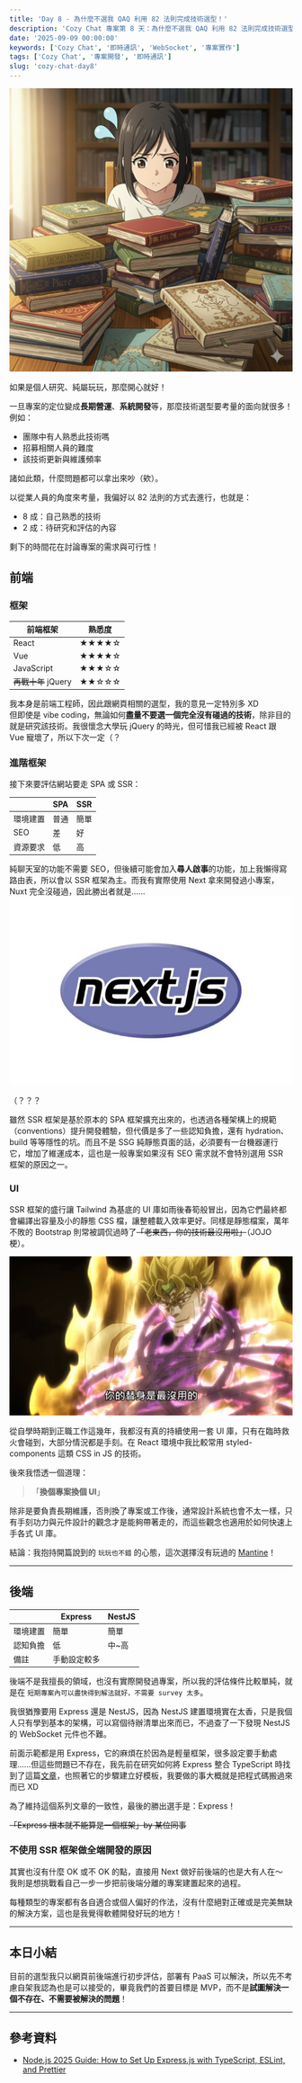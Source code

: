 ```yaml
---
title: 'Day 8 - 為什麼不選我 QAQ 利用 82 法則完成技術選型！'
description: 'Cozy Chat 專案第 8 天：為什麼不選我 QAQ 利用 82 法則完成技術選型！'
date: '2025-09-09 00:00:00'
keywords: ['Cozy Chat', '即時通訊', 'WebSocket', '專案實作']
tags: ['Cozy Chat', '專案開發', '即時通訊']
slug: 'cozy-chat-day8'
---
```


![gh](https://raw.githubusercontent.com/penspulse326/penspulse326.github.io/images/17574267810008439ra.png)

如果是個人研究、純屬玩玩，那麼開心就好！

一旦專案的定位變成**長期營運**、**系統開發**等，那麼技術選型要考量的面向就很多！例如：

- 團隊中有人熟悉此技術嗎
- 招募相關人員的難度
- 該技術更新與維護頻率

諸如此類，什麼問題都可以拿出來吵（欸）。

以從業人員的角度來考量，我偏好以 82 法則的方式去進行，也就是：

- 8 成：自己熟悉的技術
- 2 成：待研究和評估的內容

剩下的時間花在討論專案的需求與可行性！

## 前端

### 框架

| 前端框架            | 熟悉度 |
| ------------------- | ------ |
| React               | ★★★★☆  |
| Vue                 | ★★★★☆  |
| JavaScript          | ★★★☆☆  |
| ~~再戰十年~~ jQuery | ★★☆☆☆  |

我本身是前端工程師，因此跟網頁相關的選型，我的意見一定特別多 XD  
但即使是 vibe coding，無論如何**盡量不要選一個完全沒有碰過的技術**，除非目的就是研究該技術。我很懷念大學玩 jQuery 的時光，但可惜我已經被 React 跟 Vue 寵壞了，所以下次一定（？

### 進階框架

接下來要評估網站要走 SPA 或 SSR：

|          | SPA  | SSR  |
| -------- | ---- | ---- |
| 環境建置 | 普通 | 簡單 |
| SEO      | 差   | 好   |
| 資源要求 | 低   | 高   |

純聊天室的功能不需要 SEO，但後續可能會加入**尋人啟事**的功能，加上我懶得寫路由表，所以會以 SSR 框架為主。而我有實際使用 Next 拿來開發過小專案，Nuxt 完全沒碰過，因此勝出者就是......
![gh](https://raw.githubusercontent.com/penspulse326/penspulse326.github.io/images/1751705376000eronfj.png)

（？？？

雖然 SSR 框架是基於原本的 SPA 框架擴充出來的，也透過各種架構上的規範（conventions）提升開發體驗，但代價是多了一些認知負擔，還有 hydration、build 等等隱性的坑。而且不是 SSG 純靜態頁面的話，必須要有一台機器運行它，增加了維運成本，這也是一般專案如果沒有 SEO 需求就不會特別選用 SSR 框架的原因之一。

### UI

SSR 框架的盛行讓 Tailwind 為基底的 UI 庫如雨後春筍般冒出，因為它們最終都會編譯出容量及小的靜態 CSS 檔，讓整體載入效率更好。同樣是靜態檔案，萬年不敗的 Bootstrap 則常被調侃過時了~~「老東西，你的技術最沒用啦」~~（JOJO 梗）。

![gh](https://raw.githubusercontent.com/penspulse326/penspulse326.github.io/images/1757427595000b35cig.png)

從自學時期到正職工作這幾年，我都沒有真的持續使用一套 UI 庫，只有在臨時救火會碰到，大部分情況都是手刻。在 React 環境中我比較常用 styled-components 這類 CSS in JS 的技術。

後來我悟透一個道理：

> 「**換個專案換個 UI**」

除非是要負責長期維護，否則換了專案或工作後，通常設計系統也會不太一樣，只有手刻功力與元件設計的觀念才是能夠帶著走的，而這些觀念也適用於如何快速上手各式 UI 庫。

結論：我抱持開篇說到的 `玩玩也不錯` 的心態，這次選擇沒有玩過的 [Mantine](https://mantine.dev/)！

---

## 後端

|          | Express      | NestJS |
| -------- | ------------ | ------ |
| 環境建置 | 簡單         | 簡單   |
| 認知負擔 | 低           | 中~高  |
| 備註     | 手動設定較多 |        |

後端不是我擅長的領域，也沒有實際開發過專案，所以我的評估條件比較單純，就是在 `短期專案內可以盡快得到解法就好，不需要 survey 太多`。

我很猶豫要用 Express 還是 NestJS，因為 NestJS 建置環境實在太香，只是我個人只有學到基本的架構，可以寫個待辦清單出來而已，不過查了一下發現 NestJS 的 WebSocket 元件也不難。

前面示範都是用 Express，它的麻煩在於因為是輕量框架，很多設定要手動處理......但這些問題已不存在，我先前在研究如何將 Express 整合 TypeScript 時找到了這篇[文章](https://medium.com/@gabrieldrouin/node-js-2025-guide-how-to-setup-express-js-with-typescript-eslint-and-prettier-b342cd21c30d)，也照著它的步驟建立好模板，我要做的事大概就是把程式碼搬過來而已 XD

為了維持這個系列文章的一致性，最後的勝出選手是：Express！

~~「Express 根本就不能算是一個框架」by 某位同事~~

### 不使用 SSR 框架做全端開發的原因

其實也沒有什麼 OK 或不 OK 的點，直接用 Next 做好前後端的也是大有人在～
我則是想挑戰看自己一步一步把前後端分離的專案建置起來的過程。

每種類型的專案都有各自適合或個人偏好的作法，沒有什麼絕對正確或是完美無缺的解決方案，這也是我覺得軟體開發好玩的地方！

---

## 本日小結

目前的選型我只以網頁前後端進行初步評估，部署有 PaaS 可以解決，所以先不考慮自架我認為也是可以接受的，畢竟我們的首要目標是 MVP，而不是**試圖解決一個不存在、不需要被解決的問題**！

---

## 參考資料

- [Node.js 2025 Guide: How to Set Up Express.js with TypeScript, ESLint, and Prettier](https://medium.com/@gabrieldrouin/node-js-2025-guide-how-to-setup-express-js-with-typescript-eslint-and-prettier-b342cd21c30d)
